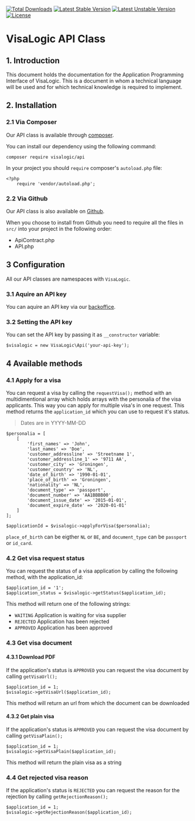 [![Total Downloads](https://poser.pugx.org/visalogic/api/d/total.svg)](https://packagist.org/packages/visalogic/api)
[![Latest Stable Version](https://poser.pugx.org/visalogic/api/v/stable.svg)](https://packagist.org/packages/visalogic/api)
[![Latest Unstable Version](https://poser.pugx.org/visalogic/api/v/unstable.svg)](https://packagist.org/packages/visalogic/api)
[![License](https://poser.pugx.org/visalogic/api/license.svg)](https://packagist.org/packages/visalogic/api)

# VisaLogic API Class

## 1. Introduction

This document holds the documentation for the Application Programming Interface of VisaLogic. This is a document in whom a technical language will be used and for which technical knowledge is required to implement.

## 2. Installation

### 2.1 Via Composer
Our API class is available through [composer](http://getcomposer.org).

You can install our dependency using the following command:
    
    composer require visalogic/api

In your project you should `require` composer's `autoload.php` file:
    
    <?php
        require 'vendor/autoload.php';

### 2.2 Via Github
Our API class is also available on [Github](http://github.com/visalogic/api).

When you choose to install from Github you need to require all the files in `src/` into your project in the following order:
- ApiContract.php
- API.php

## 3 Configuration

All our API classes are namespaces with `VisaLogic`.

### 3.1 Aquire an API key

You can aquire an API key via our [backoffice](backoffice.visalogic.nl).

### 3.2 Setting the API key

You can set the API key by passing it as `__constructor` variable:

    $visalogic = new VisaLogic\Api('your-api-key');

## 4 Available methods

### 4.1 Apply for a visa
You can request a visa by calling the `requestVisa();` method with an multidimentional array which holds arrays with the personalia of the visa applicants. This way you can apply for multiple visa's in one request. This method returns the `application_id` which you can use to request it's status.

> Dates are in YYYY-MM-DD

    $personalia = [
        [
            'first_names' => 'John',
            'last_names' => 'Doe',
            'customer_addressline' => 'Streetname 1',
            'customer_addressline_1' => '9711 AA',
            'customer_city' => 'Groningen',
            'customer_country' => 'NL',
            'date_of_birth' => '1990-01-01',
            'place_of_birth' => 'Groningen',
            'nationality' => 'NL',
            'document_type' => 'passport',
            'document_number' => 'AA1BBBB00',
            'document_issue_date' => '2015-01-01',
            'document_expire_date' => '2020-01-01'
        ]
    ];
    
    $applicationId = $visalogic->applyForVisa($personalia);
    
`place_of_birth` can be eigther `NL` or `BE`, and `document_type` can be `passport` or `id_card`.

### 4.2 Get visa request status

You can request the status of a visa application by calling the following method, with the application_id:

    $application_id = '1';
    $application_status = $visalogic->getStatus($application_id);
    
This method will return one of the following strings:
    
- `WAITING` Application is waiting for visa supplier
- `REJECTED` Application has been rejected
- `APPROVED` Application has been approved

### 4.3 Get visa document

#### 4.3.1 Download PDF
If the application's status is `APPROVED` you can request the visa document by calling `getVisaUrl();`

    $application_id = 1;
    $visalogic->getVisaUrl($application_id);

This method will return an url from which the document can be downloaded

#### 4.3.2 Get plain visa

If the application's status is `APPROVED` you can request the visa document by calling `getVisaPlain();`

    $application_id = 1;
    $visalogic->getVisaPlain($application_id);

This method will return the plain visa as a string

### 4.4 Get rejected visa reason

If the application's status is `REJECTED` you can request the reason for the rejection by calling `getRejectionReason();`

    $application_id = 1;
    $visalogic->getRejectionReason($application_id);
    

